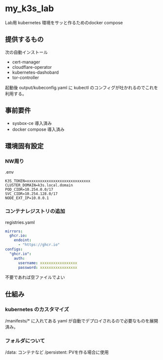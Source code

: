 # my_k3s_lab

Lab用 kubernetes 環境をサッと作るためのdocker compose

## 提供するもの

次の自動インストール

- cert-manager
- cloudflare-operator
- kubernetes-dashobard
- tor-controller

起動後 output/kubeconfig.yaml に kubectl のコンフィグが吐かれるのでこれを利用する。 

## 事前要件

- sysbox-ce 導入済み
- docker compose 導入済み

## 環境固有設定

### NW周り

.env 
```
K3S_TOKEN=xxxxxxxxxxxxxxxxxxxxxxxxxxxxx
CLUSTER_DOMAIN=k3s.local.domain
POD_CIDR=10.254.0.0/17
SVC_CIDR=10.254.128.0/17
NODE_EXT_IP=10.0.0.1
```

### コンテナレジストリの追加

registries.yaml
```yaml
mirrors:
  ghcr.io:
    endoint:
      - "https://ghcr.io"
configs:
  "ghcr.io":
    auth:
      username: xxxxxxxxxxxxxxxxx
      password: xxxxxxxxxxxxxxxxx
```

不要であれば空ファイルでよい 

## 仕組み

### kubernetes のカスタマイズ 

/manifests/* に入れてある yaml が自動でデプロイされるので必要なものを展開済み。

### フォルダについて

/data: コンテナなど
/persistent: PVを作る場合に使用
